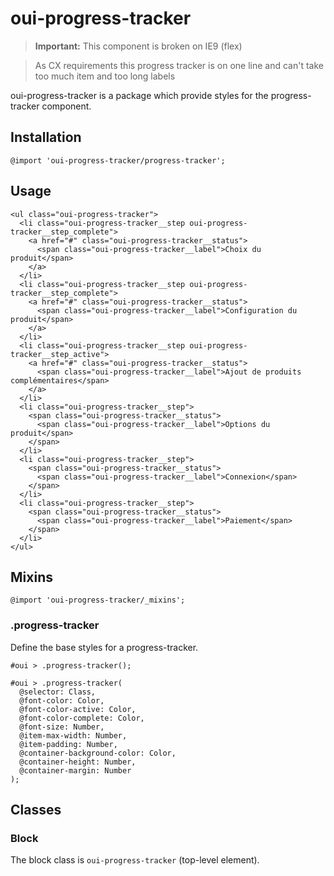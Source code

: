 # oui-progress-tracker

<component-status cx-design="partial" ux="rc"></component-status>

> **Important:** This component is broken on IE9 (flex)

> As CX requirements this progress tracker is on one line and can't take too much item and too long labels

oui-progress-tracker is a package which provide styles for the progress-tracker component.

## Installation

```less
@import 'oui-progress-tracker/progress-tracker';
```

## Usage

```html:preview
<ul class="oui-progress-tracker">
  <li class="oui-progress-tracker__step oui-progress-tracker__step_complete">
    <a href="#" class="oui-progress-tracker__status">
      <span class="oui-progress-tracker__label">Choix du produit</span>
    </a>
  </li>
  <li class="oui-progress-tracker__step oui-progress-tracker__step_complete">
    <a href="#" class="oui-progress-tracker__status">
      <span class="oui-progress-tracker__label">Configuration du produit</span>
    </a>
  </li>
  <li class="oui-progress-tracker__step oui-progress-tracker__step_active">
    <a href="#" class="oui-progress-tracker__status">
      <span class="oui-progress-tracker__label">Ajout de produits complémentaires</span>
    </a>
  </li>
  <li class="oui-progress-tracker__step">
    <span class="oui-progress-tracker__status">
      <span class="oui-progress-tracker__label">Options du produit</span>
    </span>
  </li>
  <li class="oui-progress-tracker__step">
    <span class="oui-progress-tracker__status">
      <span class="oui-progress-tracker__label">Connexion</span>
    </span>
  </li>
  <li class="oui-progress-tracker__step">
    <span class="oui-progress-tracker__status">
      <span class="oui-progress-tracker__label">Paiement</span>
    </span>
  </li>
</ul>
```

## Mixins

```less
@import 'oui-progress-tracker/_mixins';
```

### .progress-tracker

Define the base styles for a progress-tracker.

```less
#oui > .progress-tracker();
```

```less
#oui > .progress-tracker(
  @selector: Class,
  @font-color: Color,
  @font-color-active: Color,
  @font-color-complete: Color,
  @font-size: Number,
  @item-max-width: Number,
  @item-padding: Number,
  @container-background-color: Color,
  @container-height: Number,
  @container-margin: Number
);
```

## Classes

### Block

The block class is `oui-progress-tracker` (top-level element).
